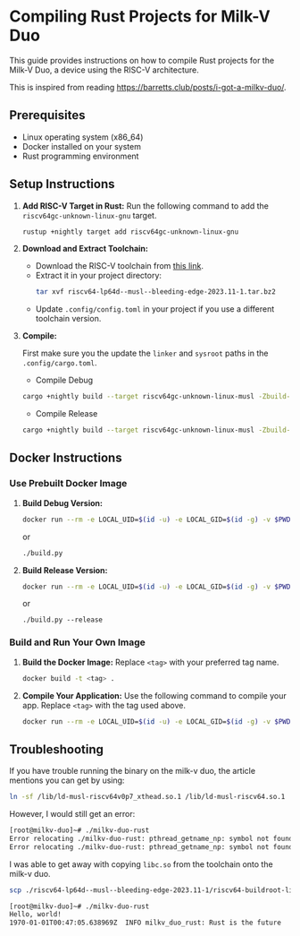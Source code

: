 # Compiling Rust Projects for Milk-V Duo

This guide provides instructions on how to compile Rust projects for the Milk-V Duo, a device using the RISC-V architecture.

This is inspired from reading https://barretts.club/posts/i-got-a-milkv-duo/.

## Prerequisites

- Linux operating system (x86_64)
- Docker installed on your system
- Rust programming environment

## Setup Instructions

1. **Add RISC-V Target in Rust:**
   Run the following command to add the `riscv64gc-unknown-linux-gnu` target.

   ```bash
   rustup +nightly target add riscv64gc-unknown-linux-gnu
   ```

2. **Download and Extract Toolchain:**

   - Download the RISC-V toolchain from [this link](https://toolchains.bootlin.com/downloads/releases/toolchains/riscv64-lp64d/tarballs/riscv64-lp64d--musl--bleeding-edge-2023.11-1.tar.bz2).
   - Extract it in your project directory:
     ```bash
     tar xvf riscv64-lp64d--musl--bleeding-edge-2023.11-1.tar.bz2
     ```
   - Update `.config/config.toml` in your project if you use a different toolchain version.

3. **Compile:**

   First make sure you the update the `linker` and `sysroot` paths in the `.config/cargo.toml`.

   - Compile Debug

   ```bash
   cargo +nightly build --target riscv64gc-unknown-linux-musl -Zbuild-std
   ```

   - Compile Release

   ```bash
   cargo +nightly build --target riscv64gc-unknown-linux-musl -Zbuild-std --release
   ```

## Docker Instructions

### Use Prebuilt Docker Image

1. **Build Debug Version:**

   ```bash
   docker run --rm -e LOCAL_UID=$(id -u) -e LOCAL_GID=$(id -g) -v $PWD:/app ejortega/duo-rust cargo +nightly build --target riscv64gc-unknown-linux-musl -Zbuild-std
   ```

   or

   ```bash
   ./build.py
   ```

2. **Build Release Version:**
   ```bash
   docker run --rm -e LOCAL_UID=$(id -u) -e LOCAL_GID=$(id -g) -v $PWD:/app ejortega/duo-rust cargo +nightly build --target riscv64gc-unknown-linux-musl -Zbuild-std --release
   ```
   or
   ```
   ./build.py --release
   ```

### Build and Run Your Own Image

1. **Build the Docker Image:**
   Replace `<tag>` with your preferred tag name.

   ```bash
   docker build -t <tag> .
   ```

2. **Compile Your Application:**
   Use the following command to compile your app. Replace `<tag>` with the tag used above.
   ```bash
   docker run --rm -e LOCAL_UID=$(id -u) -e LOCAL_GID=$(id -g) -v $PWD:/app <tag> cargo +nightly build --target riscv64gc-unknown-linux-musl -Zbuild-std --release
   ```

## Troubleshooting

If you have trouble running the binary on the milk-v duo, the article mentions you can get by using:

```bash
ln -sf /lib/ld-musl-riscv64v0p7_xthead.so.1 /lib/ld-musl-riscv64.so.1
```

However, I would still get an error:

```bash
[root@milkv-duo]~# ./milkv-duo-rust
Error relocating ./milkv-duo-rust: pthread_getname_np: symbol not found
Error relocating ./milkv-duo-rust: pthread_getname_np: symbol not found
```

I was able to get away with copying `libc.so` from the toolchain onto the milk-v duo.

```bash
scp ./riscv64-lp64d--musl--bleeding-edge-2023.11-1/riscv64-buildroot-linux-musl/sysroot/lib/libc.so root@192.168.42.1:/lib/ld-musl-riscv64.so.1
```

```bash
[root@milkv-duo]~# ./milkv-duo-rust
Hello, world!
1970-01-01T00:47:05.638969Z  INFO milkv_duo_rust: Rust is the future
```
